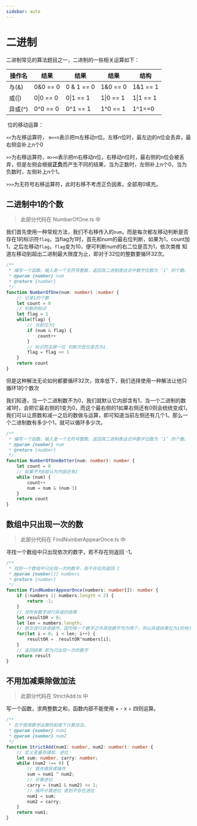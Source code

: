 ```yaml
---
sidebar: auto
---
```


# 二进制

二进制常见的算法题目之一，二进制的一些相关运算如下：

| 操作名  | 结果      | 结果       | 结果      | 结构      |
| ------- | --------- | ---------- | --------- | --------- |
| 与(&)   | 0&0 == 0  | 0 & 1 == 0 | 1&0 == 0  | 1&1 == 1  |
| 或(\|)  | 0\|0 == 0 | 0\|1 == 1  | 1\|0 == 1 | 1\|1 == 1 |
| 异或(^) | 0^0 == 0  | 0^1 == 1   | 1^0 == 1  | 1^1==0    |

​	位的移动运算：

`<<`为左移运算符， `m<<n`表示把m左移动n位。左移n位时，最左边的n位会丢弃，最右侧会补上n个0

`>>`为右移运算符，`m>>n`表示把m右移动n位，右移动n位时，最右侧的n位会被丢弃，但是左侧会根据**正负**而产生不同的结果，当为正数时，左侧补上n个0，当为负数时，左侧补上n个1。

`>>>`为无符号右移运算符，此时右移不考虑正负因素，全部用0填充。

## 二进制中1的个数

> 此部分代码在 NumberOfOne.ts 中

我们首先使用一种常规方法，我们不右移传入的`num`，而是每次都左移动判断是否存在1的标识符`flag`，当flag为1时，首先和num的最右位判断，如果为1，count加1，之后左移动`flag`，`flag`变为10，便可判断num的右二位是否为1，依次类推 知道左移动到超出二进制最大限度为止，即对于32位的整数要循环32次。

```typescript
/**
 * 编写一个函数，输入是一个无符号整数，返回其二进制表达式中数字位数为 ‘1’ 的个数。
 * @param {number} num 
 * @return {number}
 */
function NumberOfOne(num: number) :number {
    // 记录1的个数
    let count = 0
    // 判断的标识
    let flag = 1
    while(flag) {
        // 当前位为1
        if (num & flag) {
            count++
        }
        // 标识符左移一位 判断次低位是否为1
        flag = flag << 1
    }
    return count
}
```

但是这种解法无论如何都要循环32次，效率低下，我们选择使用一种解法让他只循环1的个数次

我们知道，当一个二进制数不为0，我们就默认它内部含有1，当一个二进制的数减1时，会把它最右侧的1变为0，而这个最右侧的1如果右侧还有0则会统统变成1，我们可以让原数和减一之后的数做与运算，即可知道当前左侧还有几个1。那么一个二进制数有多少个1，就可以循环多少次。

```typescript
/**
 * 编写一个函数，输入是一个无符号整数，返回其二进制表达式中数字位数为 ‘1’ 的个数。
 * @param {number} num 
 * @return {number}
 */
function NumberOfOneBetter(num: number): number {
    let count = 0
    // 如果不为0就认为内部还有1
    while (num) {
        count++
        num = num & (num-1)
    }
    return count
}
```

## 数组中只出现一次的数

> 此部分代码在 FindNumberAppearOnce.ts 中

寻找一个数组中只出现依次的数字，若不存在则返回 -1。

```typescript
/**
 * 找到一个数组中只出现一次的数字。若不存在则返回-1
 * @param {number[]} numbers 
 * @return {number}
 */
function FindNumberAppearOnce(numbers: number[]): number {
    if (!numbers || numbers.length < 2) {
        return -1;
    }
    // 对所有数字进行异或的结果
    let resultOR = 0;
    let len = numbers.length;
    // 依次进行异或操作，因为除一个数字之外其他数字均为两个，所以异或结果位为1的地方即为单个数字位也为1的地方
    for(let i = 0; i < len; i++) {
        resultOR =  resultOR^numbers[i];
    }
    // 返回结果 即为只出现一次的数字
    return result
}
```

## 不用加减乘除做加法

> 此部分代码在 StrictAdd.ts 中

写一个函数，求两整数之和，函数内部不能使用 + - x ÷ 四则运算。

```typescript
/**
 * 在不使用数学运算的前提下计算加法。
 * @param {number} num1 
 * @param {number} num2 
 */
function StrictAdd(num1: number, num2: number): number {
    // 定义变量存储和、进位
    let sum: number, carry: number;
    while (num2 !== 0) {
        // 首先做异或操作
        sum = num1 ^ num2;
        // 计算进位
        carry = (num1 & num2) << 1;
        // 循环计算进位 直到不存在进位
        num1 = sum;
        num2 = carry;
    }
    return num1;
}
```

